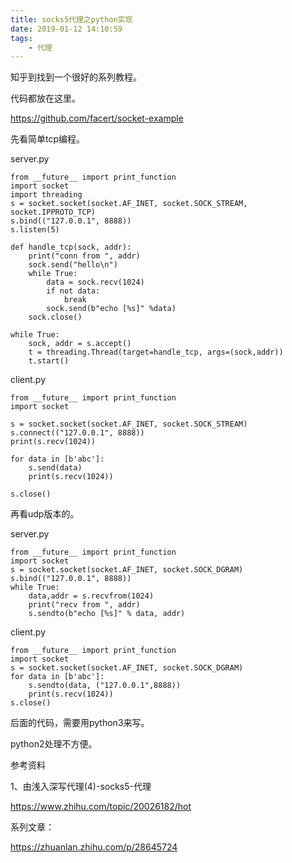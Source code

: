 ```yaml
---
title: socks5代理之python实现
date: 2019-01-12 14:10:59
tags:
	- 代理
---
```




知乎到找到一个很好的系列教程。

代码都放在这里。

https://github.com/facert/socket-example



先看简单tcp编程。

server.py

```
from __future__ import print_function
import socket
import threading
s = socket.socket(socket.AF_INET, socket.SOCK_STREAM, socket.IPPROTO_TCP)
s.bind(("127.0.0.1", 8888))
s.listen(5)

def handle_tcp(sock, addr):
    print("conn from ", addr)
    sock.send("hello\n")
    while True:
        data = sock.recv(1024)
        if not data:
            break
        sock.send(b"echo [%s]" %data)
    sock.close()

while True:
    sock, addr = s.accept()
    t = threading.Thread(target=handle_tcp, args=(sock,addr))
    t.start()
```

client.py

```
from __future__ import print_function
import socket

s = socket.socket(socket.AF_INET, socket.SOCK_STREAM)
s.connect(("127.0.0.1", 8888))
print(s.recv(1024))

for data in [b'abc']:
    s.send(data)
    print(s.recv(1024))

s.close()
```

再看udp版本的。

server.py

```
from __future__ import print_function
import socket
s = socket.socket(socket.AF_INET, socket.SOCK_DGRAM)
s.bind(("127.0.0.1", 8888))
while True:
    data,addr = s.recvfrom(1024)
    print("recv from ", addr)
    s.sendto(b"echo [%s]" % data, addr)
```

client.py

```
from __future__ import print_function
import socket
s = socket.socket(socket.AF_INET, socket.SOCK_DGRAM)
for data in [b'abc']:
    s.sendto(data, ("127.0.0.1",8888))
    print(s.recv(1024))
s.close()
```



后面的代码，需要用python3来写。

python2处理不方便。



参考资料

1、由浅入深写代理(4)-socks5-代理

https://www.zhihu.com/topic/20026182/hot

系列文章：

https://zhuanlan.zhihu.com/p/28645724